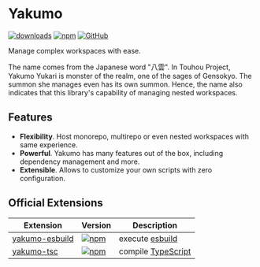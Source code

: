 # Yakumo

[![downloads](https://img.shields.io/npm/dm/yakumo?style=flat-square)](https://www.npmjs.com/package/yakumo)
[![npm](https://img.shields.io/npm/v/yakumo?style=flat-square)](https://www.npmjs.com/package/yakumo)
[![GitHub](https://img.shields.io/github/license/shigma/yakumo?style=flat-square)](https://github.com/shigma/yakumo/blob/master/LICENSE)

Manage complex workspaces with ease.

The name comes from the Japanese word "八雲". In Touhou Project, Yakumo Yukari is monster of the realm, one of the sages of Gensokyo. The summon she manages even has its own summon. Hence, the name also indicates that this library's capability of managing nested workspaces.

## Features

- **Flexibility**. Host monorepo, multirepo or even nested workspaces with same experience.
- **Powerful**. Yakumo has many features out of the box, including dependency management and more.
- **Extensible**. Allows to customize your own scripts with zero configuration.

## Official Extensions

| Extension | Version | Description |
| ------ | ------ | ----------- |
| [yakumo-esbuild](./packages/esbuild/) | [![npm](https://img.shields.io/npm/v/yakumo-esbuild?style=flat-square)](https://www.npmjs.com/package/yakumo-esbuild) | execute [esbuild](https://esbuild.github.io) |
| [yakumo-tsc](./packages/tsc/) | [![npm](https://img.shields.io/npm/v/yakumo-tsc?style=flat-square)](https://www.npmjs.com/package/yakumo-tsc) | compile [TypeScript](https://www.typescriptlang.org) |

